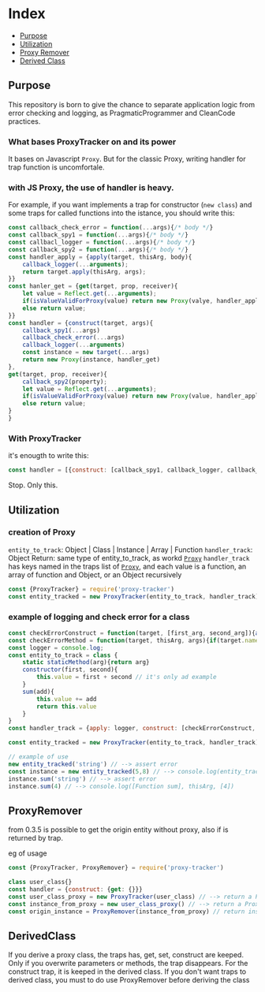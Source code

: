 # Index
- [Purpose](#purpose)
- [Utilization](#utilization)
- [Proxy Remover](#proxyremover)
- [Derived Class](#derivedclass)

## Purpose
This repository is born to give the chance to separate application logic from error checking and logging, as PragmaticProgrammer and CleanCode practices.

### What bases ProxyTracker on and its power
It bases on Javascript `Proxy`. But for the classic Proxy, writing handler for trap function is uncomfortale.

### with JS Proxy, the use of handler is heavy.
For example, if you want implements a trap for constructor (`new class`) and some traps for called functions into the istance, you should write this:
```js
const callback_check_error = function(...args){/* body */}
const callback_spy1 = function(...args){/* body */}
const callbacl_logger = function(...args){/* body */}
const callback_spy2 = function(...args){/* body */}
const handler_apply = {apply(target, thisArg, body){
    callback_logger(...arguments);
    return target.apply(thisArg, args);
}}
const hanler_get = {get(target, prop, receiver){
    let value = Reflect.get(...arguments);
    if(isValueValidForProxy(value) return new Proxy(valye, handler_apply)
    else return value;
}}
const handler = {construct(target, args){
    callback_spy1(...args)
    callback_check_error(...args)
    callback_logger(...arguments)
    const instance = new target(...args)
    return new Proxy(instance, handler_get)
},
get(target, prop, receiver){
    callback_spy2(property);
    let value = Reflect.get(...arguments);
    if(isValueValidForProxy(value) return new Proxy(value, handler_apply)
    else return value;
}
}
```
### With ProxyTracker
it's enougth to write this:
```js
const handler = [{construct: [callback_spy1, callback_logger, callback_check_error], get: callback_spy2},
```    
Stop. Only this.

## Utilization
### creation of Proxy
`entity_to_track`: Object | Class | Instance | Array | Function
`handler_track`: Object
Return: same type of entity_to_track, as workd [`Proxy`](https://developer.mozilla.org/en-US/docs/Web/JavaScript/Reference/Global_Objects/Proxy/Proxy)
`handler_track` has keys named in the traps list of [`Proxy`](https://developer.mozilla.org/en-US/docs/Web/JavaScript/Reference/Global_Objects/Proxy/Proxy), and each value is a function, an array of function and Object, or an Object recursively

```js
const {ProxyTracker} = require('proxy-tracker')
const entity_tracked = new ProxyTracker(entity_to_track, handler_track)
```

### example of logging and check error for a class
```js
const checkErrorConstruct = function(target, [first_arg, second_arg]){assert(typeof fist_arg === 'number' && typeof second_arg === 'number')}
const checkErrorMethod = function(target, thisArg, args){if(target.name === 'sum') assert(typeof args[0] === 'number')}
const logger = console.log;
const entity_to_track = class {
    static staticMethod(arg){return arg}
    constructor(first, second){
        this.value = first + second // it's only ad example
    }
    sum(add){
        this.value += add
        return this.value
    }
}
const handler_track = {apply: logger, construct: [checkErrorConstruct, logger, {get: {apply: [checkErrorMethod, logger]}}]}

const entity_tracked = new ProxyTracker(entity_to_track, handler_track)

// example of use
new entity_tracked('string') // --> assert error
const instance = new entity_tracked(5,8) // --> console.log(entity_tracked, [5,8])
instance.sum('string') // --> assert error
instance.sum(4) // --> console.log([Function sum], thisArg, [4])
```

## ProxyRemover
from 0.3.5 is possible to get the origin entity without proxy, also if is returned by trap.

eg of usage
```js
const {ProxyTracker, ProxyRemover} = require('proxy-tracker')

class user_class{}
const handler = {construct: {get: {}}}
const user_class_proxy = new ProxyTracker(user_class) // --> return a Proxy. util.types.isProxy(user_class_proxy) === true
const instance_from_proxy = new user_class_proxy() // --> return a Proxy because there is a trap construct with next get trap
const origin_instance = ProxyRemover(instance_from_proxy) // return instance without proxy. util.types.isProxy(origin_instance) === false
```

## DerivedClass
If you derive a proxy class, the traps has, get, set, construct are keeped.
Only if you overwrite parameters or methods, the trap disappears.
For the construct trap, it is keeped in the derived class.
If you don't want traps to derived class, you must to do use ProxyRemover before deriving the class
